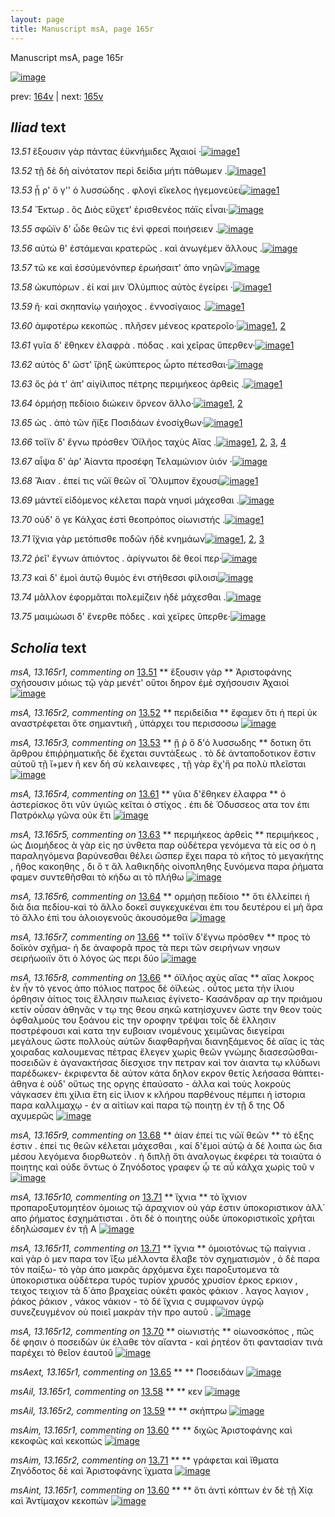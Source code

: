 ```yaml
---
layout: page
title: Manuscript msA, page 165r
---
```


Manuscript msA, page 165r

[![image](http://www.homermultitext.org/iipsrv?OBJ=IIP,1.0&FIF=/project/homer/pyramidal/deepzoom/hmt/vaimg/2017a/VA165RN_0336.tif&WID=100&CVT=JPEG)](http://www.homermultitext.org/ict2/?urn=urn:cite2:hmt:vaimg.2017a:VA165RN_0336)

prev:  [164v](../164v/) | next:  [165v](../165v/)

## *Iliad* text

*13.51* <a id="13.51"/> ἕξουσιν γὰρ πάντας ἐϋκνήμιδες Ἀχαιοί ·[![image](http://www.homermultitext.org/iipsrv?OBJ=IIP,1.0&FIF=/project/homer/pyramidal/deepzoom/hmt/vaimg/2017a/VA165RN_0336.tif&RGN=0.197,0.1976,0.378,0.0338&WID=1000&CVT=JPEG)](http://www.homermultitext.org/ict2/?urn=urn:cite2:hmt:vaimg.2017a:VA165RN_0336@0.197,0.1976,0.378,0.0338)[1](#msA_13.165r1)

*13.52* <a id="13.52"/> τῇ δὲ δὴ αἰνότατον περὶ δείδια μήτι πάθωμεν .[![image](http://www.homermultitext.org/iipsrv?OBJ=IIP,1.0&FIF=/project/homer/pyramidal/deepzoom/hmt/vaimg/2017a/VA165RN_0336.tif&RGN=0.192,0.2239,0.442,0.027&WID=1000&CVT=JPEG)](http://www.homermultitext.org/ict2/?urn=urn:cite2:hmt:vaimg.2017a:VA165RN_0336@0.192,0.2239,0.442,0.027)[1](#msA_13.165r2)

*13.53* <a id="13.53"/> ᾗ ρ' ὅ γ'' ὁ λυσσώδης . φλογὶ εἴκελος ἡγεμονεύει[![image](http://www.homermultitext.org/iipsrv?OBJ=IIP,1.0&FIF=/project/homer/pyramidal/deepzoom/hmt/vaimg/2017a/VA165RN_0336.tif&RGN=0.201,0.2419,0.406,0.0285&WID=1000&CVT=JPEG)](http://www.homermultitext.org/ict2/?urn=urn:cite2:hmt:vaimg.2017a:VA165RN_0336@0.201,0.2419,0.406,0.0285)[1](#msA_13.165r3)

*13.54* <a id="13.54"/> Ἕκτωρ . ὃς Διὸς εὔχετ' ἐρισθενέος πάϊς εἶναι·[![image](http://www.homermultitext.org/iipsrv?OBJ=IIP,1.0&FIF=/project/homer/pyramidal/deepzoom/hmt/vaimg/2017a/VA165RN_0336.tif&RGN=0.193,0.2577,0.416,0.0323&WID=1000&CVT=JPEG)](http://www.homermultitext.org/ict2/?urn=urn:cite2:hmt:vaimg.2017a:VA165RN_0336@0.193,0.2577,0.416,0.0323)

*13.55* <a id="13.55"/> σφῶϊν δ' ὧδε θεῶν τις ἐνὶ φρεσὶ ποιήσειεν .[![image](http://www.homermultitext.org/iipsrv?OBJ=IIP,1.0&FIF=/project/homer/pyramidal/deepzoom/hmt/vaimg/2017a/VA165RN_0336.tif&RGN=0.195,0.2795,0.412,0.0308&WID=1000&CVT=JPEG)](http://www.homermultitext.org/ict2/?urn=urn:cite2:hmt:vaimg.2017a:VA165RN_0336@0.195,0.2795,0.412,0.0308)

*13.56* <a id="13.56"/> αὐτώ θ' ἑστάμεναι κρατερῶς . καὶ ἀνωγέμεν ἄλλους .[![image](http://www.homermultitext.org/iipsrv?OBJ=IIP,1.0&FIF=/project/homer/pyramidal/deepzoom/hmt/vaimg/2017a/VA165RN_0336.tif&RGN=0.197,0.2983,0.433,0.0301&WID=1000&CVT=JPEG)](http://www.homermultitext.org/ict2/?urn=urn:cite2:hmt:vaimg.2017a:VA165RN_0336@0.197,0.2983,0.433,0.0301)

*13.57* <a id="13.57"/> τῶ κε καὶ ἐσσύμενόνπερ ἐρωήσαιτ' ἀπο νηῶν[![image](http://www.homermultitext.org/iipsrv?OBJ=IIP,1.0&FIF=/project/homer/pyramidal/deepzoom/hmt/vaimg/2017a/VA165RN_0336.tif&RGN=0.182,0.3201,0.433,0.0301&WID=1000&CVT=JPEG)](http://www.homermultitext.org/ict2/?urn=urn:cite2:hmt:vaimg.2017a:VA165RN_0336@0.182,0.3201,0.433,0.0301)

*13.58* <a id="13.58"/> ὠκυπόρων . ἐί καί μιν Ὀλύμπιος αὐτὸς ἐγείρει ·[![image](http://www.homermultitext.org/iipsrv?OBJ=IIP,1.0&FIF=/project/homer/pyramidal/deepzoom/hmt/vaimg/2017a/VA165RN_0336.tif&RGN=0.185,0.3373,0.433,0.0301&WID=1000&CVT=JPEG)](http://www.homermultitext.org/ict2/?urn=urn:cite2:hmt:vaimg.2017a:VA165RN_0336@0.185,0.3373,0.433,0.0301)[1](#msAil_13.165r1)

*13.59* <a id="13.59"/> ῆ· καὶ σκηπανίῳ γαιήοχος . ἐννοσίγαιος .[![image](http://www.homermultitext.org/iipsrv?OBJ=IIP,1.0&FIF=/project/homer/pyramidal/deepzoom/hmt/vaimg/2017a/VA165RN_0336.tif&RGN=0.191,0.3569,0.391,0.0293&WID=1000&CVT=JPEG)](http://www.homermultitext.org/ict2/?urn=urn:cite2:hmt:vaimg.2017a:VA165RN_0336@0.191,0.3569,0.391,0.0293)[1](#msAil_13.165r2)

*13.60* <a id="13.60"/> ἀμφοτέρω κεκοπὼς . πλῆσεν μένεος κρατεροῖο·[![image](http://www.homermultitext.org/iipsrv?OBJ=IIP,1.0&FIF=/project/homer/pyramidal/deepzoom/hmt/vaimg/2017a/VA165RN_0336.tif&RGN=0.189,0.3772,0.446,0.0308&WID=1000&CVT=JPEG)](http://www.homermultitext.org/ict2/?urn=urn:cite2:hmt:vaimg.2017a:VA165RN_0336@0.189,0.3772,0.446,0.0308)[1](#msAint_13.165r1), [2](#msAim_13.165r1)

*13.61* <a id="13.61"/> γυῖα δ' ἔθηκεν ἐλαφρὰ . πόδας . καὶ χεῖρας ὕπερθεν·[![image](http://www.homermultitext.org/iipsrv?OBJ=IIP,1.0&FIF=/project/homer/pyramidal/deepzoom/hmt/vaimg/2017a/VA165RN_0336.tif&RGN=0.18,0.3959,0.463,0.0301&WID=1000&CVT=JPEG)](http://www.homermultitext.org/ict2/?urn=urn:cite2:hmt:vaimg.2017a:VA165RN_0336@0.18,0.3959,0.463,0.0301)[1](#msA_13.165r4)

*13.62* <a id="13.62"/> αὐτὸς δ' ὥστ' ἴ̈ρηξ ὠκύπτερος ὦρτο πέτεσθαι·[![image](http://www.homermultitext.org/iipsrv?OBJ=IIP,1.0&FIF=/project/homer/pyramidal/deepzoom/hmt/vaimg/2017a/VA165RN_0336.tif&RGN=0.187,0.4125,0.41,0.0293&WID=1000&CVT=JPEG)](http://www.homermultitext.org/ict2/?urn=urn:cite2:hmt:vaimg.2017a:VA165RN_0336@0.187,0.4125,0.41,0.0293)

*13.63* <a id="13.63"/> ὅς ῥά τ' ἀπ' αἰγίλιπος πέτρης περιμήκεος ἀρθεὶς .[![image](http://www.homermultitext.org/iipsrv?OBJ=IIP,1.0&FIF=/project/homer/pyramidal/deepzoom/hmt/vaimg/2017a/VA165RN_0336.tif&RGN=0.187,0.432,0.436,0.0316&WID=1000&CVT=JPEG)](http://www.homermultitext.org/ict2/?urn=urn:cite2:hmt:vaimg.2017a:VA165RN_0336@0.187,0.432,0.436,0.0316)[1](#msA_13.165r5)

*13.64* <a id="13.64"/> ὁρμήσῃ πεδίοιο διώκειν ὄρνεον ἄλλο·[![image](http://www.homermultitext.org/iipsrv?OBJ=IIP,1.0&FIF=/project/homer/pyramidal/deepzoom/hmt/vaimg/2017a/VA165RN_0336.tif&RGN=0.189,0.4523,0.36,0.0293&WID=1000&CVT=JPEG)](http://www.homermultitext.org/ict2/?urn=urn:cite2:hmt:vaimg.2017a:VA165RN_0336@0.189,0.4523,0.36,0.0293)[1](#msAil_13.165r3), [2](#msA_13.165r6)

*13.65* <a id="13.65"/> ὡς . ἀπὸ τῶν ἤϊξε Ποσιδάων ἐνοσίχθων·[![image](http://www.homermultitext.org/iipsrv?OBJ=IIP,1.0&FIF=/project/homer/pyramidal/deepzoom/hmt/vaimg/2017a/VA165RN_0336.tif&RGN=0.181,0.4703,0.389,0.0301&WID=1000&CVT=JPEG)](http://www.homermultitext.org/ict2/?urn=urn:cite2:hmt:vaimg.2017a:VA165RN_0336@0.181,0.4703,0.389,0.0301)[1](#msAext_13.165r1)

*13.66* <a id="13.66"/> τοῖϊν δ' ἔγνω πρόσθεν Ὀϊλῆος ταχὺς Αἴας .[![image](http://www.homermultitext.org/iipsrv?OBJ=IIP,1.0&FIF=/project/homer/pyramidal/deepzoom/hmt/vaimg/2017a/VA165RN_0336.tif&RGN=0.174,0.4861,0.395,0.0338&WID=1000&CVT=JPEG)](http://www.homermultitext.org/ict2/?urn=urn:cite2:hmt:vaimg.2017a:VA165RN_0336@0.174,0.4861,0.395,0.0338)[1](#msA_13.165r8), [2](#msA_13.68), [3](#msA_13.165r7), [4](#msA_13.69)

*13.67* <a id="13.67"/> αἶψα δ' άρ' Ἀίαντα προσέφη Τελαμώνιον ὑιόν ·[![image](http://www.homermultitext.org/iipsrv?OBJ=IIP,1.0&FIF=/project/homer/pyramidal/deepzoom/hmt/vaimg/2017a/VA165RN_0336.tif&RGN=0.171,0.5086,0.431,0.0301&WID=1000&CVT=JPEG)](http://www.homermultitext.org/ict2/?urn=urn:cite2:hmt:vaimg.2017a:VA165RN_0336@0.171,0.5086,0.431,0.0301)

*13.68* <a id="13.68"/> Ἄιαν . ἐπεί τις νῶϊ θεῶν οἳ Ὄλυμπον ἔχουσι[![image](http://www.homermultitext.org/iipsrv?OBJ=IIP,1.0&FIF=/project/homer/pyramidal/deepzoom/hmt/vaimg/2017a/VA165RN_0336.tif&RGN=0.177,0.5267,0.411,0.0316&WID=1000&CVT=JPEG)](http://www.homermultitext.org/ict2/?urn=urn:cite2:hmt:vaimg.2017a:VA165RN_0336@0.177,0.5267,0.411,0.0316)[1](#msA_13.165r9)

*13.69* <a id="13.69"/> μάντεϊ εἰδόμενος κέλεται παρὰ νηυσὶ μάχεσθαι .[![image](http://www.homermultitext.org/iipsrv?OBJ=IIP,1.0&FIF=/project/homer/pyramidal/deepzoom/hmt/vaimg/2017a/VA165RN_0336.tif&RGN=0.178,0.547,0.424,0.0338&WID=1000&CVT=JPEG)](http://www.homermultitext.org/ict2/?urn=urn:cite2:hmt:vaimg.2017a:VA165RN_0336@0.178,0.547,0.424,0.0338)

*13.70* <a id="13.70"/> οὐδ' ὅ γε Κάλχας ἐστὶ θεοπρόπος οἰωνιστής .[![image](http://www.homermultitext.org/iipsrv?OBJ=IIP,1.0&FIF=/project/homer/pyramidal/deepzoom/hmt/vaimg/2017a/VA165RN_0336.tif&RGN=0.179,0.5665,0.408,0.0278&WID=1000&CVT=JPEG)](http://www.homermultitext.org/ict2/?urn=urn:cite2:hmt:vaimg.2017a:VA165RN_0336@0.179,0.5665,0.408,0.0278)[1](#msA_13.165r12)

*13.71* <a id="13.71"/> ἴ̈χνια γὰρ μετόπισθε ποδῶν ἠδὲ κνημάων[![image](http://www.homermultitext.org/iipsrv?OBJ=IIP,1.0&FIF=/project/homer/pyramidal/deepzoom/hmt/vaimg/2017a/VA165RN_0336.tif&RGN=0.174,0.5838,0.41,0.0331&WID=1000&CVT=JPEG)](http://www.homermultitext.org/ict2/?urn=urn:cite2:hmt:vaimg.2017a:VA165RN_0336@0.174,0.5838,0.41,0.0331)[1](#msA_13.165r10), [2](#msAim_13.165r2), [3](#msA_13.165r11)

*13.72* <a id="13.72"/> ῥεῖ' ἔγνων ἀπιόντος . ἀρίγνωτοι δὲ θεοί περ·[![image](http://www.homermultitext.org/iipsrv?OBJ=IIP,1.0&FIF=/project/homer/pyramidal/deepzoom/hmt/vaimg/2017a/VA165RN_0336.tif&RGN=0.174,0.6018,0.405,0.0316&WID=1000&CVT=JPEG)](http://www.homermultitext.org/ict2/?urn=urn:cite2:hmt:vaimg.2017a:VA165RN_0336@0.174,0.6018,0.405,0.0316)

*13.73* <a id="13.73"/> καὶ δ' ἐμοὶ ἀυτῷ θυμὸς ἐνι στήθεσσι φίλοισι[![image](http://www.homermultitext.org/iipsrv?OBJ=IIP,1.0&FIF=/project/homer/pyramidal/deepzoom/hmt/vaimg/2017a/VA165RN_0336.tif&RGN=0.172,0.6213,0.405,0.0316&WID=1000&CVT=JPEG)](http://www.homermultitext.org/ict2/?urn=urn:cite2:hmt:vaimg.2017a:VA165RN_0336@0.172,0.6213,0.405,0.0316)

*13.74* <a id="13.74"/> μᾶλλον ἐφορμᾶται πολεμίζειν ἠδὲ μάχεσθαι .[![image](http://www.homermultitext.org/iipsrv?OBJ=IIP,1.0&FIF=/project/homer/pyramidal/deepzoom/hmt/vaimg/2017a/VA165RN_0336.tif&RGN=0.174,0.6416,0.433,0.0331&WID=1000&CVT=JPEG)](http://www.homermultitext.org/ict2/?urn=urn:cite2:hmt:vaimg.2017a:VA165RN_0336@0.174,0.6416,0.433,0.0331)

*13.75* <a id="13.75"/> μαιμώωσι δ' ἔνερθε πόδες . καὶ χεῖρες ὕπερθε·[![image](http://www.homermultitext.org/iipsrv?OBJ=IIP,1.0&FIF=/project/homer/pyramidal/deepzoom/hmt/vaimg/2017a/VA165RN_0336.tif&RGN=0.173,0.6612,0.433,0.0323&WID=1000&CVT=JPEG)](http://www.homermultitext.org/ict2/?urn=urn:cite2:hmt:vaimg.2017a:VA165RN_0336@0.173,0.6612,0.433,0.0323)

## *Scholia* text

*msA, 13.165r1, commenting on* [13.51](#13.51)  <a id="msA_13.165r1"/> **													 ἕξουσιν γὰρ 												** 													 														 Ἀριστοφάνης 														 σχήσουσιν μόιως τῷ 															 γὰρ μενέτ' οὔτοι δηρον ἐμὲ σχήσουσιν Ἀχαιοί 															 														 													 												[![image](http://www.homermultitext.org/iipsrv?OBJ=IIP,1.0&FIF=/project/homer/pyramidal/deepzoom/hmt/vaimg/2017a/VA165RN_0336.tif&RGN=0.1958,0.0885,0.4613,0.0264&WID=1000&CVT=JPEG)](http://www.homermultitext.org/ict2/?urn=urn:cite2:hmt:vaimg.2017a:VA165RN_0336@0.1958,0.0885,0.4613,0.0264)

*msA, 13.165r2, commenting on* [13.52](#13.52)  <a id="msA_13.165r2"/> **													 περιδείδια 												** 													 ἔφαμεν ὅτι ἡ περί ὐκ αναστρέφεται ὅτε σημαντικῆ , ὑπάρχει του περισσοσω 													 												[![image](http://www.homermultitext.org/iipsrv?OBJ=IIP,1.0&FIF=/project/homer/pyramidal/deepzoom/hmt/vaimg/2017a/VA165RN_0336.tif&RGN=0.1958,0.1,0.6186,0.0245&WID=1000&CVT=JPEG)](http://www.homermultitext.org/ict2/?urn=urn:cite2:hmt:vaimg.2017a:VA165RN_0336@0.1958,0.1,0.6186,0.0245)

*msA, 13.165r3, commenting on* [13.53](#13.53)  <a id="msA_13.165r3"/> **													 ᾕ ῥ ὅ δ'ὁ λυσσωδης 												** 													 δοτικη ὅτι ἄρθρου ἐπιῤῥηματικῆς δὲ ἔχεται συντάξεως . τὸ δὲ ἀνταποδοτικον ἔστιν αὐτοῦ 															 τῇ ἴ+μεν ῆ κεν δή σὺ κελαινεφες 															 , 															 τῇ γὰρ ἔχ'ἥ ρα πολὺ πλεῖσται 													 												[![image](http://www.homermultitext.org/iipsrv?OBJ=IIP,1.0&FIF=/project/homer/pyramidal/deepzoom/hmt/vaimg/2017a/VA165RN_0336.tif&RGN=0.1968,0.1104,0.6186,0.033&WID=1000&CVT=JPEG)](http://www.homermultitext.org/ict2/?urn=urn:cite2:hmt:vaimg.2017a:VA165RN_0336@0.1968,0.1104,0.6186,0.033)

*msA, 13.165r4, commenting on* [13.61](#13.61)  <a id="msA_13.165r4"/> **													 γῦια δ'ἔθηκεν ἐλαφρα 												** 													 ὁ ἀστερίσκος ὅτι νῦν ὑγιῶς κεῖται ὁ στίχος . ἐπι δὲ Ὁδυσσεος ατα τον ἐπι Πατρόκλῳ γῶνα οὐκ ἔτι 												[![image](http://www.homermultitext.org/iipsrv?OBJ=IIP,1.0&FIF=/project/homer/pyramidal/deepzoom/hmt/vaimg/2017a/VA165RN_0336.tif&RGN=0.2008,0.1315,0.6186,0.0208&WID=1000&CVT=JPEG)](http://www.homermultitext.org/ict2/?urn=urn:cite2:hmt:vaimg.2017a:VA165RN_0336@0.2008,0.1315,0.6186,0.0208)

*msA, 13.165r5, commenting on* [13.63](#13.63)  <a id="msA_13.165r5"/> **													 περιμήκεος ἀρθεὶς 												** 													 														 περιμήκεος , ὡς Διομήδεος ὰ γὰρ εἰς ησ ύνθετα παρ οὐδέτερα γενόμενα τὰ εἰς οσ ὸ η παραληγόμενα βαρύνεσθαι θέλει ὥσπερ ἔχει παρα τὸ κῆτος 														 τὸ μεγακήτης , ῆθος 														 κακοηθης , δι ὃ τ ἄλ λαθικηδὴς 														 οἱνοπληθης ξυνόμενα παρα ῥήματα φαμεν συντεθῆσθαι τὸ κήδω αι τὸ πλήθω 													 												[![image](http://www.homermultitext.org/iipsrv?OBJ=IIP,1.0&FIF=/project/homer/pyramidal/deepzoom/hmt/vaimg/2017a/VA165RN_0336.tif&RGN=0.1958,0.1438,0.6201,0.0475&WID=1000&CVT=JPEG)](http://www.homermultitext.org/ict2/?urn=urn:cite2:hmt:vaimg.2017a:VA165RN_0336@0.1958,0.1438,0.6201,0.0475)

*msA, 13.165r6, commenting on* [13.64](#13.64)  <a id="msA_13.165r6"/> **													 ορμήσῃ πεδίοιο 												** 													 ὅτι ἐλλείπει ἡ διὰ δια πεδίου-καὶ τὸ ἄλλο δοκεῖ συγκεχυκέναι ἐπι του δευτέρου εἰ μὴ ἄρα τὸ 														ἄλλο ἐπὶ του ἀλοιογενοῦς ἀκουσόμεθα 												[![image](http://www.homermultitext.org/iipsrv?OBJ=IIP,1.0&FIF=/project/homer/pyramidal/deepzoom/hmt/vaimg/2017a/VA165RN_0336.tif&RGN=0.633,0.3531,0.1708,0.0603&WID=1000&CVT=JPEG)](http://www.homermultitext.org/ict2/?urn=urn:cite2:hmt:vaimg.2017a:VA165RN_0336@0.633,0.3531,0.1708,0.0603)

*msA, 13.165r7, commenting on* [13.66](#13.66)  <a id="msA_13.165r7"/> **													 τοῖϊν δ'ἔγνω πρόσθεν 												** 													 προς τὸ δοϊκὸν σχῆμα- ἡ δε ἀναφορᾶ προς τὰ περι τῶν σειρήνων νησων σειρήωοιϊν ὅτι ὁ λόγος 														ὡς περι δύο 												[![image](http://www.homermultitext.org/iipsrv?OBJ=IIP,1.0&FIF=/project/homer/pyramidal/deepzoom/hmt/vaimg/2017a/VA165RN_0336.tif&RGN=0.633,0.412,0.1708,0.0603&WID=1000&CVT=JPEG)](http://www.homermultitext.org/ict2/?urn=urn:cite2:hmt:vaimg.2017a:VA165RN_0336@0.633,0.412,0.1708,0.0603)

*msA, 13.165r8, commenting on* [13.66](#13.66)  <a id="msA_13.165r8"/> **													 														 ὀϊλῆος αχὺς αἴας 													 												** 													 														 αἴας 														 λοκρος ὲν ἦν τὸ γενος ἀπο πόλιος πατρος δὲ ὀϊλεώς . οὗτος μετα τὴν ἰλιου όρθησιν ἀίτιος τοις ἕλλησιν πωλειας ἐγίνετο- Κασάνδραν αρ την πριάμου κετίν οὖσαν ἀθηνᾶς ν τῳ της θεου σηκῶ κατηίσχυνεν ὥστε την θεον 														τοὺς ὀφθαλμοὺς του ξοάνου εἰς την οροφην τρέψαι τοῖς δὲ ἕλλησιν ποστρέφουσι καὶ κατα την ευβοιαν ινομένους χειμῶνας διεγείραι μεγάλους 														ὥστε πολλοὺς αὐτῶν διαφθαρῆναι διανηξάμενος δὲ αἴας ἰς τὰς χοιραδας καλουμενας πἐτρας ἔλεγεν χωρὶς 														θεῶν γνώμης διασεσῶσθαι- ποσειδῶν ὲ ἀγανακτήσας δίεσχισε την πετραν καὶ τον ἀιαντα τῳ κλύδωνι παρέδωκεν- ἐκριφεντα δὲ αὐτον κάτα δηλον εκρον θετίς λεήσασα θάπτει- ἀθηνα ὲ οὐδ' οὔτως της οργης ἐπαύσατο - ἀλλα καὶ 														τοὺς λοκροὺς νάγκασεν ἐπι χίλια ἔτη εἰς ἰλιον κ κλήρου παρθένους πέμπει ἡ ἱστορια παρα καλλιμαχῳ - ἐν α αἰτίων καὶ παρα τῷ ποιητῃ ἐν τῇ δ 														της Οδ αχυμερῶς 												[![image](http://www.homermultitext.org/iipsrv?OBJ=IIP,1.0&FIF=/project/homer/pyramidal/deepzoom/hmt/vaimg/2017a/VA165RN_0336.tif&RGN=0.156,0.458,0.671,0.2613&WID=1000&CVT=JPEG)](http://www.homermultitext.org/ict2/?urn=urn:cite2:hmt:vaimg.2017a:VA165RN_0336@0.156,0.458,0.671,0.2613)

*msA, 13.165r9, commenting on* [13.68](#13.68)  <a id="msA_13.165r9"/> **													 														 ἀίαν ἐπεί τις νῶϊ θεῶν 												** 													 τὸ ἑξης ἐστιν . ἐπεί τις θεῶν κέλεται μάχεσθαι , 															 καί δ'ἐμοὶ αὐτῷ 														 ὰ δέ λοιπα ὡς δια μέσου λεγόμενα διορθωτεὸν . ἡ διπλῇ ὅτι ἀναλογως ἐκφέρει τὰ τοιαῦτα ὁ 														ποιητης καὶ οὐδε ὄντως ὁ Ζηνόδοτος γραφεν 															 ᾧ τε αὖ κάλχα 															 														 χωρὶς τοῦ ν 													 												[![image](http://www.homermultitext.org/iipsrv?OBJ=IIP,1.0&FIF=/project/homer/pyramidal/deepzoom/hmt/vaimg/2017a/VA165RN_0336.tif&RGN=0.1623,0.7015,0.6353,0.0435&WID=1000&CVT=JPEG)](http://www.homermultitext.org/ict2/?urn=urn:cite2:hmt:vaimg.2017a:VA165RN_0336@0.1623,0.7015,0.6353,0.0435)

*msA, 13.165r10, commenting on* [13.71](#13.71)  <a id="msA_13.165r10"/> **													 ἴχνια 												** 													 τὸ ἴχνιον προπαροξυτομητέον ὁμοιως τῷ ἀραχνιον οὐ γάρ ἐστιν ὑποκοριστικον ἀλλ΄ απο ῥήματος 														ἐσχημάτισται . ὅτι δὲ ὁ ποιητης οὐδε ὑποκοριστικοῖς χρῆται ἐδηλώσαμεν ἐν τῇ Α 													 												[![image](http://www.homermultitext.org/iipsrv?OBJ=IIP,1.0&FIF=/project/homer/pyramidal/deepzoom/hmt/vaimg/2017a/VA165RN_0336.tif&RGN=0.1633,0.7323,0.6383,0.0312&WID=1000&CVT=JPEG)](http://www.homermultitext.org/ict2/?urn=urn:cite2:hmt:vaimg.2017a:VA165RN_0336@0.1633,0.7323,0.6383,0.0312)

*msA, 13.165r11, commenting on* [13.71](#13.71)  <a id="msA_13.165r11"/> **													 ἴχνια 												** 													 ὁμοιοτόνως τῷ παίγνια . καὶ γὰρ ὁ μεν παρα τον ἴξω μέλλοντα ἔλαβε τὸν σχηματισμὸν , ὁ δὲ 														παρα τὸν παίξω- τὸ γὰρ ἀπο μακρᾶς ἀρχόμενα ἔχει παροξυτομενα τὰ ὑποκοριστικα οὐδέτερα τυρός τυρίον χρυσός χρυσίον έρκος ερκιον , τειχος τειχιον τά δ΄ἀπο βραχεἰας 															οὐκέτι 														 φακὸς φάκιον . λαγος λαγιον , ῥάκος ῥάκιον , νάκος νάκιον - τὸ δέ ἴχνια ς συμφωνον ὑγρῷ συνεζευγμένον οὐ ποιεῖ μακρὰν τὴν προ αυτοῦ . 												[![image](http://www.homermultitext.org/iipsrv?OBJ=IIP,1.0&FIF=/project/homer/pyramidal/deepzoom/hmt/vaimg/2017a/VA165RN_0336.tif&RGN=0.1633,0.7506,0.6393,0.0595&WID=1000&CVT=JPEG)](http://www.homermultitext.org/ict2/?urn=urn:cite2:hmt:vaimg.2017a:VA165RN_0336@0.1633,0.7506,0.6393,0.0595)

*msA, 13.165r12, commenting on* [13.70](#13.70)  <a id="msA_13.165r12"/> **													 οἰωνιστής 												** 													 οἰωνοσκόπος , πῶς δέ φησιν ὁ ποσειδὼν ὐκ έλαθε τὸν αἴαντα - καὶ ῥητέον ὅτι φαντασίαν τινὰ παρέχει τὸ 														θεῖον ἐαυτοῦ 												[![image](http://www.homermultitext.org/iipsrv?OBJ=IIP,1.0&FIF=/project/homer/pyramidal/deepzoom/hmt/vaimg/2017a/VA165RN_0336.tif&RGN=0.1683,0.7963,0.6209,0.0275&WID=1000&CVT=JPEG)](http://www.homermultitext.org/ict2/?urn=urn:cite2:hmt:vaimg.2017a:VA165RN_0336@0.1683,0.7963,0.6209,0.0275)

*msAext, 13.165r1, commenting on* [13.65](#13.65)  <a id="msAext_13.165r1"/> **							 						** 							 Ποσειδάων 						[![image](http://www.homermultitext.org/iipsrv?OBJ=IIP,1.0&FIF=/project/homer/pyramidal/deepzoom/hmt/vaimg/2017a/VA165RN_0336.tif&RGN=0.8235,0.4769,0.05748,0.02254&WID=1000&CVT=JPEG)](http://www.homermultitext.org/ict2/?urn=urn:cite2:hmt:vaimg.2017a:VA165RN_0336@0.8235,0.4769,0.05748,0.02254)

*msAil, 13.165r1, commenting on* [13.58](#13.58)  <a id="msAil_13.165r1"/> **							 						** 							 κεν 						[![image](http://www.homermultitext.org/iipsrv?OBJ=IIP,1.0&FIF=/project/homer/pyramidal/deepzoom/hmt/vaimg/2017a/VA165RN_0336.tif&RGN=0.3622,0.3393,0.02063,0.008575&WID=1000&CVT=JPEG)](http://www.homermultitext.org/ict2/?urn=urn:cite2:hmt:vaimg.2017a:VA165RN_0336@0.3622,0.3393,0.02063,0.008575)

*msAil, 13.165r2, commenting on* [13.59](#13.59)  <a id="msAil_13.165r2"/> **							 						** 							 σκήπτρω 						[![image](http://www.homermultitext.org/iipsrv?OBJ=IIP,1.0&FIF=/project/homer/pyramidal/deepzoom/hmt/vaimg/2017a/VA165RN_0336.tif&RGN=0.3014,0.3550,0.04127,0.01300&WID=1000&CVT=JPEG)](http://www.homermultitext.org/ict2/?urn=urn:cite2:hmt:vaimg.2017a:VA165RN_0336@0.3014,0.3550,0.04127,0.01300)

*msAim, 13.165r1, commenting on* [13.60](#13.60)  <a id="msAim_13.165r1"/> **							 						** 							 διχῶς Ἀριστοφάνης καὶ κεκοφῶς καὶ κεκοπώς 						[![image](http://www.homermultitext.org/iipsrv?OBJ=IIP,1.0&FIF=/project/homer/pyramidal/deepzoom/hmt/vaimg/2017a/VA165RN_0336.tif&RGN=0.5402,0.3762,0.1011,0.02725&WID=1000&CVT=JPEG)](http://www.homermultitext.org/ict2/?urn=urn:cite2:hmt:vaimg.2017a:VA165RN_0336@0.5402,0.3762,0.1011,0.02725)

*msAim, 13.165r2, commenting on* [13.71](#13.71)  <a id="msAim_13.165r2"/> **							 						** 							 γράφεται καὶ ἴθματα Ζηνόδοτος δὲ καὶ Ἀριστοφάνης ϊχματα 						[![image](http://www.homermultitext.org/iipsrv?OBJ=IIP,1.0&FIF=/project/homer/pyramidal/deepzoom/hmt/vaimg/2017a/VA165RN_0336.tif&RGN=0.5717,0.5881,0.04145,0.05740&WID=1000&CVT=JPEG)](http://www.homermultitext.org/ict2/?urn=urn:cite2:hmt:vaimg.2017a:VA165RN_0336@0.5717,0.5881,0.04145,0.05740)

*msAint, 13.165r1, commenting on* [13.60](#13.60)  <a id="msAint_13.165r1"/> **							 						** 							 ὅτι ἀντὶ κόπτων ἐν δὲ τῇ Χίᾳ καὶ Ἀντίμαχον κεκοπών 						[![image](http://www.homermultitext.org/iipsrv?OBJ=IIP,1.0&FIF=/project/homer/pyramidal/deepzoom/hmt/vaimg/2017a/VA165RN_0336.tif&RGN=0.1140,0.3786,0.06430,0.04979&WID=1000&CVT=JPEG)](http://www.homermultitext.org/ict2/?urn=urn:cite2:hmt:vaimg.2017a:VA165RN_0336@0.1140,0.3786,0.06430,0.04979)